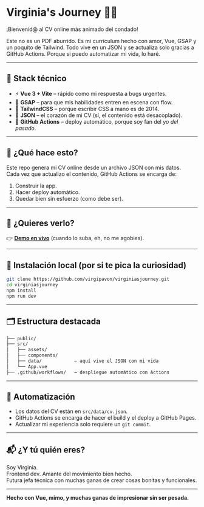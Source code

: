 # Virginia's Journey 🤙🌙

¡Bienvenid@ al CV online más animado del condado!

Este no es un PDF aburrido. Es mi currículum hecho con amor, Vue, GSAP y un poquito de Tailwind. Todo vive en un JSON y se actualiza solo gracias a GitHub Actions. Porque si puedo automatizar mi vida, lo haré.

---

## 🧪 Stack técnico

- ⚡ **Vue 3 + Vite** – rápido como mi respuesta a bugs urgentes.
- 💠 **GSAP** – para que mis habilidades entren en escena con flow.
- 🎨 **TailwindCSS** – porque escribir CSS a mano es de 2014.
- 🧾 **JSON** – el corazón de mi CV (sí, el contenido está desacoplado).
- 🤖 **GitHub Actions** – deploy automático, porque soy fan del *yo del pasado*.

---

## 🤔 ¿Qué hace esto?

Este repo genera mi CV online desde un archivo JSON con mis datos.  
Cada vez que actualizo el contenido, GitHub Actions se encarga de:

1. Construir la app.
2. Hacer deploy automático.
3. Quedar bien sin esfuerzo (como debe ser).

---

## 🚀 ¿Quieres verlo?

👉 [**Demo en vivo**](https://virgipavon.github.io/virginiasjourney/) (cuando lo suba, eh, no me agobies).

---

## 🧰 Instalación local (por si te pica la curiosidad)

```bash
git clone https://github.com/virgipavon/virginiasjourney.git
cd virginiasjourney
npm install
npm run dev
```

---

## 🗂️ Estructura destacada

```txt
├── public/
├── src/
│   ├── assets/
│   ├── components/
│   ├── data/            ← aquí vive el JSON con mi vida
│   └── App.vue
├── .github/workflows/   ← despliegue automático con Actions
```

---

## 🤖 Automatización

- Los datos del CV están en `src/data/cv.json`.
- GitHub Actions se encarga de hacer el build y el deploy a GitHub Pages.
- Actualizar mi experiencia solo requiere un `git commit`.

---

## 📬 ¿Y tú quién eres?

Soy Virginia.  
Frontend dev. Amante del movimiento bien hecho.  
Futura jefa técnica con muchas ganas de crear cosas bonitas y funcionales.

---

**Hecho con Vue, mimo, y muchas ganas de impresionar sin ser pesada.**

